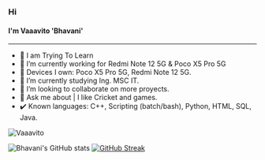 ### Hi 
#### I'm Vaaavito 'Bhavani'
---

- 📲 I am Trying To Learn 
- 🔭 I’m currently working for Redmi Note 12 5G & Poco X5 Pro 5G
- 📱 Devices I own: Poco X5 Pro 5G, Redmi Note 12 5G.
- 🌱 I’m currently studying Ing. MSC IT.
- 👯 I’m looking to collaborate on more proyects.
- 💬 Ask me about | I like Cricket and games.
- ✔️ Known languages: C++, Scripting (batch/bash), Python, HTML, SQL, Java.

<img src="https://komarev.com/ghpvc/?username=Vaaavito&color=blueviolet" alt="Vaaavito" /><br>

![Bhavani's GitHub stats](https://github-readme-stats.vercel.app/api?username=Vaaavito&show_icons=true&theme=radical)
[![GitHub Streak](https://github-readme-streak-stats.herokuapp.com?user=Vaaavito&theme=dark&hide_border=true)](https://git.io/streak-stats)


 
